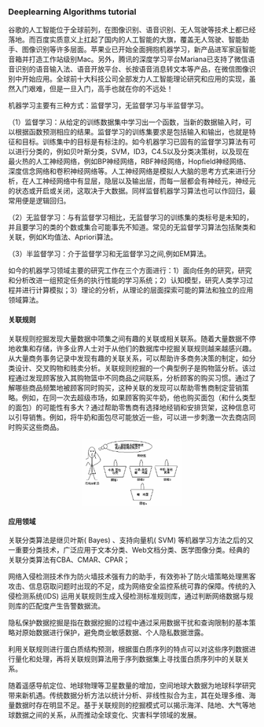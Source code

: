 ### Deeplearning Algorithms tutorial
谷歌的人工智能位于全球前列，在图像识别、语音识别、无人驾驶等技术上都已经落地。而百度实质意义上扛起了国内的人工智能的大旗，覆盖无人驾驶、智能助手、图像识别等许多层面。苹果业已开始全面拥抱机器学习，新产品进军家庭智能音箱并打造工作站级别Mac。另外，腾讯的深度学习平台Mariana已支持了微信语音识别的语音输入法、语音开放平台、长按语音消息转文本等产品，在微信图像识别中开始应用。全球前十大科技公司全部发力人工智能理论研究和应用的实现，虽然入门艰难，但是一旦入门，高手也就在你的不远处！

机器学习主要有三种方式：监督学习，无监督学习与半监督学习。

（1）监督学习：从给定的训练数据集中学习出一个函数，当新的数据输入时，可以根据函数预测相应的结果。监督学习的训练集要求是包括输入和输出，也就是特征和目标。训练集中的目标是有标注的。如今机器学习已固有的监督学习算法有可以进行分类的，例如贝叶斯分类，SVM，ID3，C4.5以及分类决策树，以及现在最火热的人工神经网络，例如BP神经网络，RBF神经网络，Hopfield神经网络、深度信念网络和卷积神经网络等。人工神经网络是模拟人大脑的思考方式来进行分析，在人工神经网络中有显层，隐层以及输出层，而每一层都会有神经元，神经元的状态或开启或关闭，这取决于大数据。同样监督机器学习算法也可以作回归，最常用便是逻辑回归。

（2）无监督学习：与有监督学习相比，无监督学习的训练集的类标号是未知的，并且要学习的类的个数或集合可能事先不知道。常见的无监督学习算法包括聚类和关联，例如K均值法、Apriori算法。

（3）半监督学习：介于监督学习和无监督学习之间,例如EM算法。

如今的机器学习领域主要的研究工作在三个方面进行：1）面向任务的研究，研究和分析改进一组预定任务的执行性能的学习系统；2）认知模型，研究人类学习过程并进行计算模拟；3）理论的分析，从理论的层面探索可能的算法和独立的应用领域算法。


#### 关联规则
关联规则挖掘发现大量数据中项集之间有趣的关联或相关联系。随着大量数据不停地收集和存储，许多业界人士对于从他们的数据库中挖掘关联规则越来越感兴趣。从大量商务事务记录中发现有趣的关联关系，可以帮助许多商务决策的制定，如分类设计、交叉购物和贱卖分析。关联规则挖掘的一个典型例子是购物篮分析。该过程通过发现顾客放入其购物篮中不同商品之间联系，分析顾客的购买习惯。通过了解哪些商品频繁地被顾客同时购买，这种关联的发现可以帮助零售商制定营销策略。例如，在同一次去超级市场，如果顾客购买牛奶，他也购买面包（和什么类型的面包）的可能性有多大？通过帮助零售商有选择地经销和安排货架，这种信息可以引导销售。例如，将牛奶和面包尽可能放近一些，可以进一步刺激一次去商店同时购买这些商品。
<p align="center">
<img width="200" align="center" src="../../images/120.jpg" />
</p>


#### 应用领域
关联分类算法是继贝叶斯( Bayes) 、支持向量机( SVM) 等机器学习方法之后的又一重要分类技术，广泛应用于文本分类、Web文档分类、医学图像分类。经典的关联分类算法有CBA、CMAR、CPAR；

网络入侵检测技术作为防火墙技术强有力的助手，有效弥补了防火墙策略处理黑客攻击、信息窃取问题时出现的不足，成为网络安全监控系统可靠的保障。传统的入侵检测系统(IDS) 运用关联规则生成入侵检测标准规则库，通过判断网络数据与规则库的匹配度产生告警数据流。


隐私保护数据挖掘是指在数据挖掘的过程中通过采用数据干扰和查询限制的基本策略对原始数据进行保护，避免商业敏感数据、个人隐私数据泄露。

利用关联规则进行蛋白质结构预测，根据蛋白质序列的特点可以对这些序列数据进行量化和处理，再将关联规则算法用于序列数据集上寻找蛋白质序列中的关联关系。

随着遥感导航定位、地球物理等卫星数量的增加，空间地球大数据为地球科学研究带来新机遇。传统数据分析方法以统计分析、非线性拟合为主，其在处理多维、海量数据时存在明显不足。基于关联规则的挖掘模式可以揭示海洋、陆地、大气等地球数据之间的关系，从而推动全球变化、灾害科学领域的发展。
